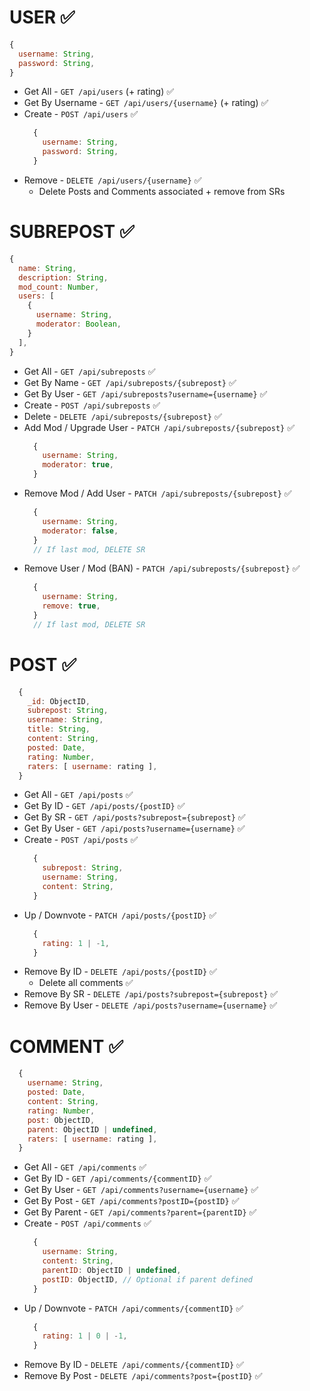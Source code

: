 # USER ✅
  ```js
  {
    username: String,
    password: String,
  }
  ```

  - Get All - `GET /api/users` (+ rating) ✅
  - Get By Username - `GET /api/users/{username}` (+ rating) ✅
  - Create - `POST /api/users` ✅
    ```js
      {
        username: String,
        password: String,
      }
    ```
  - Remove - `DELETE /api/users/{username}` ✅
    - Delete Posts and Comments associated + remove from SRs

# SUBREPOST ✅
  ```js
  {
    name: String,
    description: String,
    mod_count: Number,
    users: [
      {
        username: String,
        moderator: Boolean,
      }
    ],
  }
  ```

  - Get All - `GET /api/subreposts` ✅
  - Get By Name - `GET /api/subreposts/{subrepost}` ✅
  - Get By User - `GET /api/subreposts?username={username}` ✅
  - Create - `POST /api/subreposts` ✅
  - Delete - `DELETE /api/subreposts/{subrepost}` ✅
  - Add Mod / Upgrade User - `PATCH /api/subreposts/{subrepost}` ✅
    ```js
      {
        username: String,
        moderator: true,
      }
    ```
  - Remove Mod / Add User - `PATCH /api/subreposts/{subrepost}` ✅
    ```js
      {
        username: String,
        moderator: false,
      }
      // If last mod, DELETE SR
    ```
  - Remove User / Mod (BAN) - `PATCH /api/subreposts/{subrepost}` ✅
    ```js
      {
        username: String,
        remove: true,
      }
      // If last mod, DELETE SR
    ```

# POST ✅
  ```js
    {
      _id: ObjectID,
      subrepost: String,
      username: String,
      title: String,
      content: String,
      posted: Date,
      rating: Number,
      raters: [ username: rating ],
    }
  ```

  - Get All - `GET /api/posts` ✅
  - Get By ID - `GET /api/posts/{postID}` ✅
  - Get By SR - `GET /api/posts?subrepost={subrepost}` ✅
  - Get By User - `GET /api/posts?username={username}` ✅
  - Create - `POST /api/posts` ✅
    ```js
      {
        subrepost: String,
        username: String,
        content: String,
      }
    ```
  - Up / Downvote - `PATCH /api/posts/{postID}` ✅
    ```js
      {
        rating: 1 | -1,
      }
    ```
  - Remove By ID - `DELETE /api/posts/{postID}` ✅
    - Delete all comments ✅
  - Remove By SR - `DELETE /api/posts?subrepost={subrepost}` ✅
  - Remove By User - `DELETE /api/posts?username={username}` ✅

# COMMENT ✅
  ```js
    {
      username: String,
      posted: Date,
      content: String,
      rating: Number,
      post: ObjectID,
      parent: ObjectID | undefined,
      raters: [ username: rating ],
    }
  ```

  - Get All - `GET /api/comments` ✅
  - Get By ID - `GET /api/comments/{commentID}` ✅
  - Get By User - `GET /api/comments?username={username}` ✅
  - Get By Post - `GET /api/comments?postID={postID}` ✅
  - Get By Parent - `GET /api/comments?parent={parentID}` ✅
  - Create - `POST /api/comments` ✅
    ```js
      {
        username: String,
        content: String,
        parentID: ObjectID | undefined,
        postID: ObjectID, // Optional if parent defined
      }
    ```
  - Up / Downvote - `PATCH /api/comments/{commentID}` ✅
    ```js
      {
        rating: 1 | 0 | -1,
      }
    ```
  - Remove By ID - `DELETE /api/comments/{commentID}` ✅
  - Remove By Post -  `DELETE /api/comments?post={postID}` ✅